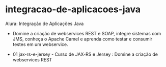 # integracao-de-aplicacoes-java

Alura: Integração de Aplicações Java
- Domine a criação de webservices REST e SOAP, integre sistemas com JMS, conheça o Apache Camel e aprenda como testar e consumir testes em um webservice.

- 01 jax-rs-e-jersey - Curso de JAX-RS e Jersey : Domine a criação de webservices REST
